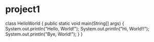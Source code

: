 # project1

class HelloWorld {
    public static void main(String[] args) {
        System.out.println("Hello, World!");
         System.out.println("Hi, World!!");
         System.out.println("Bye, World!");
    }
}

